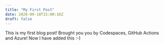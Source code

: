 ```yaml
---
title: "My First Post"
date: 2020-09-18T15:00:16Z
draft: false
---
```


This is my first blog post! Brought you you by Codespaces, GitHub Actions and Azure! Now I have added this :-)
